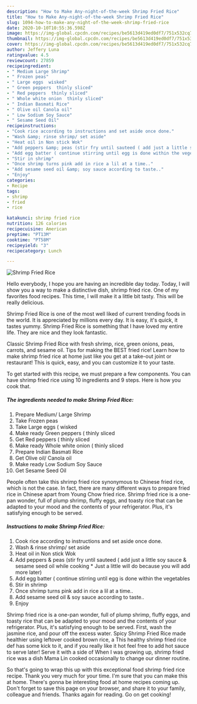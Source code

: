 ```yaml
---
description: "How to Make Any-night-of-the-week Shrimp Fried Rice"
title: "How to Make Any-night-of-the-week Shrimp Fried Rice"
slug: 1094-how-to-make-any-night-of-the-week-shrimp-fried-rice
date: 2020-10-10T10:55:36.598Z
image: https://img-global.cpcdn.com/recipes/be5613d419ed0df7/751x532cq70/shrimp-fried-rice-recipe-main-photo.jpg
thumbnail: https://img-global.cpcdn.com/recipes/be5613d419ed0df7/751x532cq70/shrimp-fried-rice-recipe-main-photo.jpg
cover: https://img-global.cpcdn.com/recipes/be5613d419ed0df7/751x532cq70/shrimp-fried-rice-recipe-main-photo.jpg
author: Jeffery Luna
ratingvalue: 4.5
reviewcount: 27859
recipeingredient:
- " Medium Large Shrimp"
- " Frozen peas"
- " Large eggs  wisked"
- " Green peppers  thinly sliced"
- " Red peppers  thinly sliced"
- " Whole white onion  thinly sliced"
- " Indian Basmati Rice"
- " Olive oil Canola oil"
- " Low Sodium Soy Sauce"
- " Sesame Seed Oil"
recipeinstructions:
- "Cook rice according to instructions and set aside once done."
- "Wash &amp; rinse shrimp/ set aside"
- "Heat oil in Non stick Wok"
- "Add peppers &amp; peas (stir fry until sauteed ( add just a little soy sauce &amp; sesame seed oil while cooking * Just a little will do because you will add more later)"
- "Add egg batter ( continue stirring until egg is done within the vegetables"
- "Stir in shrimp"
- "Once shrimp turns pink add in rice a lil at a time.."
- "Add sesame seed oil &amp; soy sauce according to taste.."
- "Enjoy"
categories:
- Recipe
tags:
- shrimp
- fried
- rice

katakunci: shrimp fried rice 
nutrition: 126 calories
recipecuisine: American
preptime: "PT13M"
cooktime: "PT58M"
recipeyield: "3"
recipecategory: Lunch

---
```



![Shrimp Fried Rice](https://img-global.cpcdn.com/recipes/be5613d419ed0df7/751x532cq70/shrimp-fried-rice-recipe-main-photo.jpg)

Hello everybody, I hope you are having an incredible day today. Today, I will show you a way to make a distinctive dish, shrimp fried rice. One of my favorites food recipes. This time, I will make it a little bit tasty. This will be really delicious.

Shrimp Fried Rice is one of the most well liked of current trending foods in the world. It is appreciated by millions every day. It is easy, it's quick, it tastes yummy. Shrimp Fried Rice is something that I have loved my entire life. They are nice and they look fantastic.

Classic Shrimp Fried Rice with fresh shrimp, rice, green onions, peas, carrots, and sesame oil. Tips for making the BEST fried rice! Learn how to make shrimp fried rice at home just like you get at a take-out joint or restaurant! This is quick, easy, and you can customize it to your taste.


To get started with this recipe, we must prepare a few components. You can have shrimp fried rice using 10 ingredients and 9 steps. Here is how you cook that.

<!--inarticleads1-->

##### The ingredients needed to make Shrimp Fried Rice:

1. Prepare  Medium/ Large Shrimp
1. Take  Frozen peas
1. Take  Large eggs ( wisked
1. Make ready  Green peppers ( thinly sliced
1. Get  Red peppers ( thinly sliced
1. Make ready  Whole white onion ( thinly sliced
1. Prepare  Indian Basmati Rice
1. Get  Olive oil/ Canola oil
1. Make ready  Low Sodium Soy Sauce
1. Get  Sesame Seed Oil


People often take this shrimp fried rice synonymous to Chinese fried rice, which is not the case. In fact, there are many different ways to prepare fried rice in Chinese apart from Young Chow fried rice. Shrimp fried rice is a one-pan wonder, full of plump shrimp, fluffy eggs, and toasty rice that can be adapted to your mood and the contents of your refrigerator. Plus, it&#39;s satisfying enough to be served. 

<!--inarticleads2-->

##### Instructions to make Shrimp Fried Rice:

1. Cook rice according to instructions and set aside once done.
1. Wash &amp; rinse shrimp/ set aside
1. Heat oil in Non stick Wok
1. Add peppers &amp; peas (stir fry until sauteed ( add just a little soy sauce &amp; sesame seed oil while cooking * Just a little will do because you will add more later)
1. Add egg batter ( continue stirring until egg is done within the vegetables
1. Stir in shrimp
1. Once shrimp turns pink add in rice a lil at a time..
1. Add sesame seed oil &amp; soy sauce according to taste..
1. Enjoy


Shrimp fried rice is a one-pan wonder, full of plump shrimp, fluffy eggs, and toasty rice that can be adapted to your mood and the contents of your refrigerator. Plus, it&#39;s satisfying enough to be served. First, wash the jasmine rice, and pour off the excess water. Spicy Shrimp Fried Rice made healthier using leftover cooked brown rice, a This healthy shrimp fried rice def has some kick to it, and if you really like it hot feel free to add hot sauce to serve later! Serve it with a side of When I was growing up, shrimp fried rice was a dish Mama Lin cooked occasionally to change our dinner routine. 

So that's going to wrap this up with this exceptional food shrimp fried rice recipe. Thank you very much for your time. I'm sure that you can make this at home. There's gonna be interesting food at home recipes coming up. Don't forget to save this page on your browser, and share it to your family, colleague and friends. Thanks again for reading. Go on get cooking!
